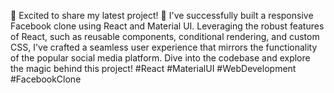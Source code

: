 
🚀 Excited to share my latest project! 🎉 I've successfully built a responsive Facebook clone using React and Material UI. Leveraging the robust features of React, such as reusable components, conditional rendering, and custom CSS, I've crafted a seamless user experience that mirrors the functionality of the popular social media platform. Dive into the codebase and explore the magic behind this project! #React #MaterialUI #WebDevelopment #FacebookClone
